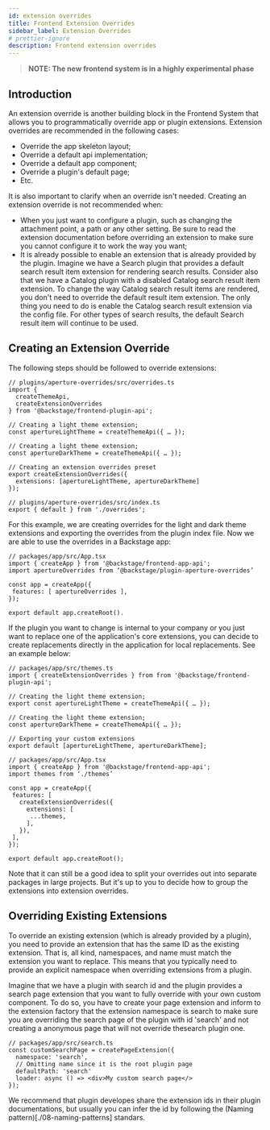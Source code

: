 ```yaml
---
id: extension overrides
title: Frontend Extension Overrides
sidebar_label: Extension Overrides
# prettier-ignore
description: Frontend extension overrides
---
```


> **NOTE: The new frontend system is in a highly experimental phase**

## Introduction

An extension override is another building block in the Frontend System that allows you to programmatically override app or plugin extensions. Extension overrides are recommended in the following cases:

- Override the app skeleton layout;
- Override a default api implementation;
- Override a default app component;
- Override a plugin's default page;
- Etc.

It is also important to clarify when an override isn't needed. Creating an extension override is not recommended when:

- When you just want to configure a plugin, such as changing the attachment point, a path or any other setting. Be sure to read the extension documentation before overriding an extension to make sure you cannot configure it to work the way you want;
- It is already possible to enable an extension that is already provided by the plugin. Imagine we have a Search plugin that provides a default search result item extension for rendering search results. Consider also that we have a Catalog plugin with a disabled Catalog search result item extension. To change the way Catalog search result items are rendered, you don't need to override the default result item extension. The only thing you need to do is enable the Catalog search result extension via the config file. For other types of search results, the default Search result item will continue to be used.

## Creating an Extension Override

The following steps should be followed to override extensions:

```tsx
// plugins/aperture-overrides/src/overrides.ts
import {
  createThemeApi,
  createExtensionOverrides
} from '@backstage/frontend-plugin-api';

// Creating a light theme extension;
const apertureLightTheme = createThemeApi({ … });

// Creating a light theme extension;
const apertureDarkTheme = createThemeApi({ … });

// Creating an extension overrides preset
export createExtensionOverrides({
  extensions: [apertureLightTheme, apertureDarkTheme]
});

// plugins/aperture-overrides/src/index.ts
export { default } from './overrides';
```

For this example, we are creating overrides for the light and dark theme extensions and exporting the overrides from the plugin index file. Now we are able to use the overrides in a Backstage app:

```tsx
// packages/app/src/App.tsx
import { createApp } from '@backstage/frontend-app-api';
import apertureOverrides from ‘@backstage/plugin-aperture-overrides’

const app = createApp({
 features: [ apertureOverrides ],
});

export default app.createRoot().
```

If the plugin you want to change is internal to your company or you just want to replace one of the application's core extensions, you can decide to create replacements directly in the application for local replacements. See an example below:

```tsx
// packages/app/src/themes.ts
import { createExtensionOverrides } from from '@backstage/frontend-plugin-api';

// Creating the light theme extension;
export const apertureLightTheme = createThemeApi({ … });

// Creating the light theme extension;
const apertureDarkTheme = createThemeApi({ … });

// Exporting your custom extensions
export default [apertureLightTheme, apertureDarkTheme];

// packages/app/src/App.tsx
import { createApp } from '@backstage/frontend-app-api';
import themes from ‘./themes’

const app = createApp({
 features: [
   createExtensionOverrides({
     extensions: [
      ...themes,
     ],
   }),
 ],
});

export default app.createRoot();
```

Note that it can still be a good idea to split your overrides out into separate packages in large projects. But it's up to you to decide how to group the extensions into extension overrides.

## Overriding Existing Extensions

To override an existing extension (which is already provided by a plugin), you need to provide an extension that has the same ID as the existing extension. That is, all kind, namespaces, and name must match the extension you want to replace. This means that you typically need to provide an explicit namespace when overriding extensions from a plugin.

Imagine that we have a plugin with search id and the plugin provides a search page extension that you want to fully override with your own custom component. To do so, you have to create your page extension and inform to the extension factory that the extension namespace is search to make sure you are overriding the search page of the plugin with id 'search' and not creating a anonymous page that will not override thesearch plugin one.

```tsx
// packages/app/src/search.ts
const customSearchPage = createPageExtension({
  namespace: 'search',
  // Omitting name since it is the root plugin page
  defaultPath: 'search'
  loader: async () => <div>My custom search page</>
});
```

We recommend that plugin developes share the extension ids in their plugin documentations, but usually you can infer the id by following the (Naming pattern)[./08-naming-patterns] standars.
